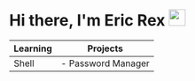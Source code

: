# Hi there, I'm Eric Rex  <img width="30px" src="https://media.tenor.com/images/3b388fe03da271d2674faf85eb7c3fcd/tenor.gif" />

| Learning      | Projects |
| ----------- | ----------- |
| Shell      | - Password Manager    |
